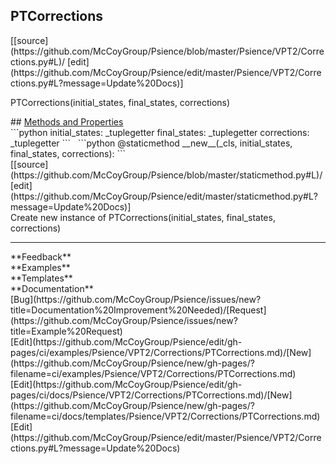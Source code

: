 ## <a id="Psience.VPT2.Corrections.PTCorrections">PTCorrections</a> 

<div class="docs-source-link" markdown="1">
[[source](https://github.com/McCoyGroup/Psience/blob/master/Psience/VPT2/Corrections.py#L)/
[edit](https://github.com/McCoyGroup/Psience/edit/master/Psience/VPT2/Corrections.py#L?message=Update%20Docs)]
</div>

PTCorrections(initial_states, final_states, corrections)







<div class="collapsible-section">
 <div class="collapsible-section collapsible-section-header" markdown="1">
## <a class="collapse-link" data-toggle="collapse" href="#methods" markdown="1"> Methods and Properties</a> <a class="float-right" data-toggle="collapse" href="#methods"><i class="fa fa-chevron-down"></i></a>
 </div>
 <div class="collapsible-section collapsible-section-body collapse show" id="methods" markdown="1">
 ```python
initial_states: _tuplegetter
final_states: _tuplegetter
corrections: _tuplegetter
```
<a id="namedtuple_PTCorrections.PTCorrections.__new__" class="docs-object-method">&nbsp;</a> 
```python
@staticmethod
__new__(_cls, initial_states, final_states, corrections): 
```
<div class="docs-source-link" markdown="1">
[[source](https://github.com/McCoyGroup/Psience/blob/master/staticmethod.py#L)/
[edit](https://github.com/McCoyGroup/Psience/edit/master/staticmethod.py#L?message=Update%20Docs)]
</div>
Create new instance of PTCorrections(initial_states, final_states, corrections)






 </div>
</div>












---


<div markdown="1" class="text-secondary">
<div class="container">
  <div class="row">
   <div class="col" markdown="1">
**Feedback**   
</div>
   <div class="col" markdown="1">
**Examples**   
</div>
   <div class="col" markdown="1">
**Templates**   
</div>
   <div class="col" markdown="1">
**Documentation**   
</div>
   <div class="col" markdown="1">
   
</div>
   <div class="col" markdown="1">
   
</div>
   <div class="col" markdown="1">
   
</div>
</div>
  <div class="row">
   <div class="col" markdown="1">
[Bug](https://github.com/McCoyGroup/Psience/issues/new?title=Documentation%20Improvement%20Needed)/[Request](https://github.com/McCoyGroup/Psience/issues/new?title=Example%20Request)   
</div>
   <div class="col" markdown="1">
[Edit](https://github.com/McCoyGroup/Psience/edit/gh-pages/ci/examples/Psience/VPT2/Corrections/PTCorrections.md)/[New](https://github.com/McCoyGroup/Psience/new/gh-pages/?filename=ci/examples/Psience/VPT2/Corrections/PTCorrections.md)   
</div>
   <div class="col" markdown="1">
[Edit](https://github.com/McCoyGroup/Psience/edit/gh-pages/ci/docs/Psience/VPT2/Corrections/PTCorrections.md)/[New](https://github.com/McCoyGroup/Psience/new/gh-pages/?filename=ci/docs/templates/Psience/VPT2/Corrections/PTCorrections.md)   
</div>
   <div class="col" markdown="1">
[Edit](https://github.com/McCoyGroup/Psience/edit/master/Psience/VPT2/Corrections.py#L?message=Update%20Docs)   
</div>
   <div class="col" markdown="1">
   
</div>
   <div class="col" markdown="1">
   
</div>
   <div class="col" markdown="1">
   
</div>
</div>
</div>
</div>